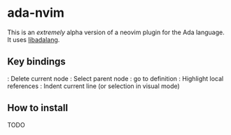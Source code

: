ada-nvim
========

This is an *extremely* alpha version of a neovim plugin for the Ada language.
It uses [libadalang](https://github.com/AdaCore/libadalang).


Key bindings
------------

<c-a><c-s>: Delete current node
<c-a><c-k>: Select parent node
<c-a><c-x>: go to definition
<c-a><c-h>: Highlight local references
<tab>: Indent current line (or selection in visual mode)

How to install
--------------

TODO
